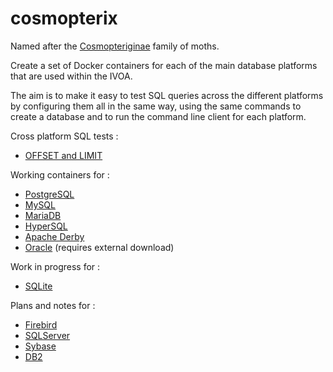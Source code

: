# cosmopterix
Named after the <a href='http://ukmoths.org.uk/systematic-list/#Cosmopteriginae'>Cosmopteriginae</a> family of moths.

Create a set of Docker containers for each of the main database platforms that are used within the IVOA.

The aim is to make it easy to test SQL queries across the different platforms by configuring them all in the same way, using the same commands to create a database and to run the command line client for each platform.

Cross platform SQL tests :
* [OFFSET and LIMIT](wiki/OFFSET)

Working containers for :
* [PostgreSQL](docker/pgsql)
* [MySQL](docker/mysql)
* [MariaDB](docker/mariadb)
* [HyperSQL](docker/hsqldb)
* [Apache Derby](docker/derby)
* [Oracle](docker/oracle) (requires external download)

Work in progress for :
* [SQLite](docker/sqlite)

Plans and notes for :
* [Firebird](docker/firebird)
* [SQLServer](docker/sqlserver)
* [Sybase](docker/sybase)
* [DB2](docker/db2)



